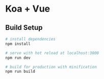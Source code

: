# Koa + Vue

## Build Setup

``` bash
# install dependencies
npm install

# serve with hot reload at localhost:3000
npm run dev

# build for production with minification
npm run build
```
